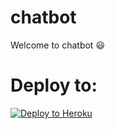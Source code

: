 # chatbot

Welcome to chatbot  :smiley:

# Deploy to:
[![Deploy to Heroku](https://www.herokucdn.com/deploy/button.svg)](https://heroku.com/deploy)